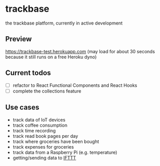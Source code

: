 # trackbase
the trackbase platform, currently in active development

## Preview
https://trackbase-test.herokuapp.com (may load for about 30 seconds because it still runs on a free Heroku dyno)

## Current todos
* [ ] refactor to React Functional Components and React Hooks
* [ ] complete the collections feature

## Use cases
* track data of IoT devices
* track coffee consumption
* track time recording
* track read book pages per day
* track where groceries have been bought
* track expenses for groceries
* track data from a Raspberry Pi (e.g. temperature)
* getting/sending data to [IFTTT](https://ifttt.com)
